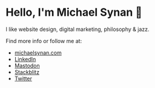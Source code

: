 # Hello, I'm Michael Synan 👋
I like website design, digital marketing, philosophy & jazz.

Find more info or follow me at: 
- [michaelsynan.com](https://michaelsynan.com) <br />
- [LinkedIn](https://www.linkedin.com/in/hellomichaelsynan) <br />
- [Mastodon](https://mstdn.social/@letsbecomehuman) <br />
- [Stackblitz](https://stackblitz.com/@letsbecomehuman/collections/tools)
- [Twitter](https://twitter.com/0x_forest) <br />

